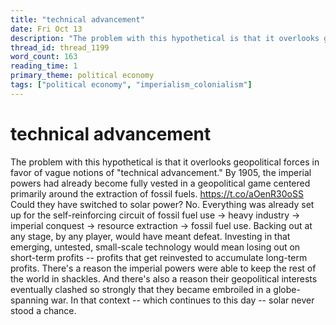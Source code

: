 ```yaml
---
title: "technical advancement"
date: Fri Oct 13
description: "The problem with this hypothetical is that it overlooks geopolitical forces in favor of vague notions of 'technical advancement.'"
thread_id: thread_1199
word_count: 163
reading_time: 1
primary_theme: political economy
tags: ["political economy", "imperialism_colonialism"]
---
```


# technical advancement

The problem with this hypothetical is that it overlooks geopolitical forces in favor of vague notions of "technical advancement." By 1905, the imperial powers had already become fully vested in a geopolitical game centered primarily around the extraction of fossil fuels. https://t.co/aOenR30oSS Could they have switched to solar power? No. Everything was already set up for the self-reinforcing circuit of fossil fuel use -&gt; heavy industry -&gt; imperial conquest -&gt; resource extraction -&gt; fossil fuel use. Backing out at any stage, by any player, would have meant defeat. Investing in that emerging, untested, small-scale technology would mean losing out on short-term profits -- profits that get reinvested to accumulate long-term profits. There's a reason the imperial powers were able to keep the rest of the world in shackles. And there's also a reason their geopolitical interests eventually clashed so strongly that they became embroiled in a globe-spanning war. In that context -- which continues to this day -- solar never stood a chance.
